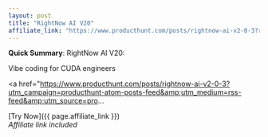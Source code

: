 ```yaml
---
layout: post
title: "RightNow AI V20"
affiliate_link: "https://www.producthunt.com/posts/rightnow-ai-v2-0-3?ref=autoverse&utm_source=autoverse"
---
```


**Quick Summary**: RightNow AI V20: <p>
            Vibe coding for CUDA engineers
          </p>
          <p>
            <a href="https://www.producthunt.com/posts/rightnow-ai-v2-0-3?utm_campaign=producthunt-atom-posts-feed&amp;utm_medium=rss-feed&amp;utm_source=pro...

[Try Now]({{ page.affiliate_link }})  
*Affiliate link included*

